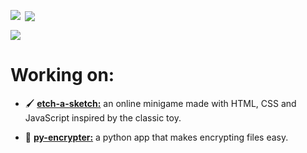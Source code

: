 <p><img align="left" src="https://github-readme-stats.vercel.app/api?username=jasong-dev&theme=dark&show_icons=true&hide_border=false&count_private=true"></p>
<p>&nbsp;<img align="center" src="https://github-readme-streak-stats.herokuapp.com/?user=jasong-dev&theme=dark&hide_border=false"></p>
<p><img align="center" src="https://github-readme-stats.vercel.app/api/top-langs/?username=jasong-dev&theme=dark&show_icons=true&hide_border=false&layout=compact"></p>

# Working on:
- 🖌️ [<b>etch-a-sketch:</b>](https://github.com/jasong-dev/etch-a-sketch) an online minigame made with HTML, CSS and JavaScript inspired by the classic toy.
  
- 🔐 [<b>py-encrypter:</b>](https://github.com/jasong-dev/py-encrypter) a python app that makes encrypting files easy.
